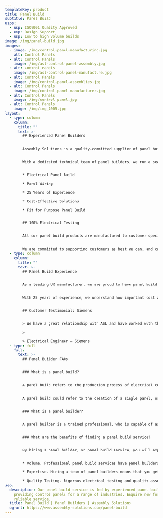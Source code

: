 ```yaml
---
templateKey: product
title: Panel Build
subtitle: Panel Build
usps:
  - usp: ISO9001 Quality Approved
  - usp: Design Support
  - usp: Low to high volume builds
image: /img/panel-build.jpg
images:
  - image: /img/control-panel-manufacturing.jpg
    alt: Control Panels
  - alt: Control Panels
    image: /img/asl-control-panel-assembly.jpg
  - alt: Control Panels
    image: /img/asl-control-panel-manufacture.jpg
  - alt: Control Panels
    image: /img/control-panel-assemblies.jpg
  - alt: Control Panels
    image: /img/control-panel-manufacturer.jpg
  - alt: Control Panels
    image: /img/control-panel.jpg
  - alt: Control Panels
    image: /img/img_4005.jpg
layout:
  - type: column
    column:
      title: ""
      text: >-
        ## Experienced Panel Builders


        Assembly Solutions is a quality-committed supplier of panel build services.


        With a dedicated technical team of panel builders, we run a seamless manufacturing service from the initial prototype build, right through to full volume control panel production.


        * Electrical Panel Build

        * Panel Wiring

        * 25 Years of Experience

        * Cost-Effective Solutions

        * Fit for Purpose Panel Build


        ## 100% Electrical Testing


        All our panel build products are manufactured to customer specifications, and 100% electrically tested using our automatic testing facilities, or our bespoke test equipment designed specifically for the control panel builds. 


        We are committed to supporting customers as best we can, and can assist with the initial design by bringing our engineering expertise to every [control panel](https://www.assembly-solutions.com/control-panels) wiring project.
  - type: column
    column:
      title: ""
      text: >-
        ## Panel Build Experience


        As a leading UK manufacturer, we are proud to have panel build expertise across several industries, including [automotive](https://www.assembly-solutions.com/markets/automotive/), rail, and utilities.


        With 25 years of experience, we understand how important cost and reliability is when it comes to control panel builds. To ensure every [control panel](https://www.assembly-solutions.com/control-panels) project is a success, we work closely with our customers from the costing stage right through to production, focusing on producing panels that are cost-effective and fit for purpose.


        ## Customer Testimonial: Siemens


        > We have a great relationship with ASL and have worked with them for many years, simply because they continue to deliver quality products. Being a well-established business, we have trusted them from the start and appreciate their knowledge staff, who have gone above and beyond to help with technical design.

        >

        > Electrical Engineer – Siemens
  - type: full
    full:
      text: >-
        ## Panel Builder FAQs


        ### What is a panel build?


        A panel build refers to the production process of electrical control panels. Control panels are made to contain electrical components which regulate and distribute electrical power within a machine – for instance, an automobile. 


        A panel build could refer to the creation of a single panel, or multiple panels to be used in the manufacture of vehicles, or other machinery.  


        ### What is a panel builder?


        A panel builder is a trained professional, who is capable of assembling or building electrical control panels for machines. Panel builders will typically work from electrical diagrams, building the control panel to the specifications and with the components required. Panel builders must be aware of safety regulations, and know how to build safe and efficient circuits that will power machinery. 


        ### What are the benefits of finding a panel build service?


        By hiring a panel builder, or panel build service, you will experience a number of benefits. These include, but are not limited to:


        * Volume. Professional panel build services have panel builders capable of assembling electrical control panels in large quantities, using both speed and efficiency.

        * Expertise. Hiring a team of panel builders means that you get the benefit of all their years of industry experience, to deliver a high-quality product.

        * Quality Testing. Rigorous electrical testing and quality assurance protocols mean that your panel building service will not only deliver products quickly, but they will be tested for safety and efficiency as well.
seo:
  description: Our panel build service is led by experienced panel builders,
    providing control panels for a range of industries. Enquire now for a fast,
    reliable service.
  title: Panel Build | Panel Builders | Assembly Solutions
  og-url: https://www.assembly-solutions.com/panel-build
---
```

